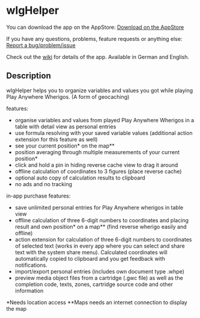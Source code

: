 # wIgHelper

You can download the app on the AppStore:
[Download on the AppStore](https://apps.apple.com/de/app/wighelper/id1260686079)


If you have any questions, problems, feature requests or anything else:
[Report a bug/problem/issue](https://github.com/andre0707/wIgHelper/issues)


Check out the [wiki](https://github.com/andre0707/wIgHelper/wiki) for details of the app. Available in German and English.


## Description

wIgHelper helps you to organize variables and values you got while playing Play Anywhere Wherigos. (A form of geocaching)

features:
- organise variables and values from played Play Anywhere Wherigos in a table with detail view as personal entries
- use formula resolving with your saved variable values (additional action extension for this feature as well)
- see your current position* on the map**
- position averaging through multiple measurements of your current position*
- click and hold a pin in hiding reverse cache view to drag it around
- offline calculation of coordinates to 3 figures (place reverse cache)
- optional auto copy of calculation results to clipboard
- no ads and no tracking

in-app purchase features:
- save unlimited personal entries for Play Anywhere wherigos in table view
- offline calculation of three 6-digit numbers to coordinates and placing result and own position* on a map** (find reverse wherigo easily and offline)
- action extension for calculation of three 6-digit numbers to coordinates of selected text (works in every app where you can select and share text with the system share menu). Calculated coordinates will automatically  copied to clipboard and you get feedback with notifications.
- import/export personal entries (includes own document type .whpe)
- preview media object files from a cartridge (.gwc file) as well as the completion code, texts, zones, cartridge source code and other information

*Needs location access
**Maps needs an internet connection to display the map
